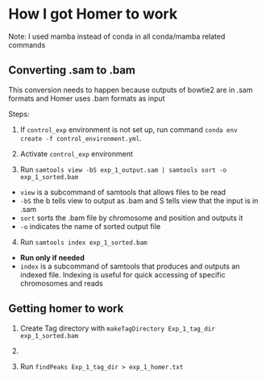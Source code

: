 # How I got Homer to work
Note: I used mamba instead of conda in all conda/mamba related commands

## Converting .sam to .bam
This conversion needs to happen because outputs of bowtie2 are in .sam formats and Homer uses .bam formats as input

Steps:
1) If `control_exp` environment is not set up, run command `conda env create -f control_environment.yml`.

2) Activate `control_exp` environment

3) Run `samtools view -bS exp_1_output.sam | samtools sort -o exp_1_sorted.bam`
- `view` is a subcommand of samtools that allows files to be read
- `-bS` the b tells view to output as .bam and S tells view that the input is in .sam
- `sort` sorts the .bam file by chromosome and position and outputs it
- `-o` indicates the name of sorted output file

4) Run `samtools index exp_1_sorted.bam`
- **Run only if needed**
- `index` is a subcommand of samtools that produces and outputs an indexed file. Indexing is useful for quick accessing of specific chromosomes and reads

## Getting homer to work
1) Create Tag directory with `makeTagDirectory Exp_1_tag_dir exp_1_sorted.bam`

2) 

3) Run `findPeaks Exp_1_tag_dir > exp_1_homer.txt`